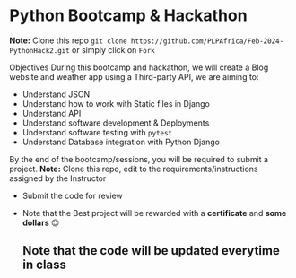 # Python Bootcamp & Hackathon

**Note:** Clone this repo 
``` git clone https://github.com/PLPAfrica/Feb-2024-PythonHack2.git ``` or simply click on ```Fork```

Objectives
During this bootcamp and hackathon, we will create a Blog website and weather app using a Third-party API, we are aiming to:
- Understand JSON
- Understand how to work with Static files in Django
- Understand API
- Understand software development & Deployments
- Understand software testing with ```pytest```
- Understand Database integration with Python Django

By the end of the bootcamp/sessions, you will be required to submit a project.
**Note:** Clone this repo, edit to the requirements/instructions assigned by the Instructor
- Submit the code for review
- Note that the Best project will be rewarded with a **certificate** and **some dollars** 😊

  ## Note that the code will be updated everytime in class
